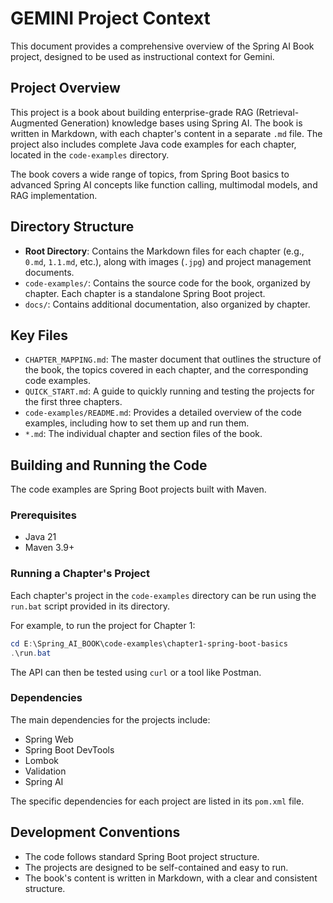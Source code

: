 # GEMINI Project Context

This document provides a comprehensive overview of the Spring AI Book project, designed to be used as instructional context for Gemini.

## Project Overview

This project is a book about building enterprise-grade RAG (Retrieval-Augmented Generation) knowledge bases using Spring AI. The book is written in Markdown, with each chapter's content in a separate `.md` file. The project also includes complete Java code examples for each chapter, located in the `code-examples` directory.

The book covers a wide range of topics, from Spring Boot basics to advanced Spring AI concepts like function calling, multimodal models, and RAG implementation.

## Directory Structure

- **Root Directory**: Contains the Markdown files for each chapter (e.g., `0.md`, `1.1.md`, etc.), along with images (`.jpg`) and project management documents.
- `code-examples/`: Contains the source code for the book, organized by chapter. Each chapter is a standalone Spring Boot project.
- `docs/`: Contains additional documentation, also organized by chapter.

## Key Files

- `CHAPTER_MAPPING.md`: The master document that outlines the structure of the book, the topics covered in each chapter, and the corresponding code examples.
- `QUICK_START.md`: A guide to quickly running and testing the projects for the first three chapters.
- `code-examples/README.md`: Provides a detailed overview of the code examples, including how to set them up and run them.
- `*.md`: The individual chapter and section files of the book.

## Building and Running the Code

The code examples are Spring Boot projects built with Maven.

### Prerequisites

- Java 21
- Maven 3.9+

### Running a Chapter's Project

Each chapter's project in the `code-examples` directory can be run using the `run.bat` script provided in its directory.

For example, to run the project for Chapter 1:

```powershell
cd E:\Spring_AI_BOOK\code-examples\chapter1-spring-boot-basics
.\run.bat
```

The API can then be tested using `curl` or a tool like Postman.

### Dependencies

The main dependencies for the projects include:

- Spring Web
- Spring Boot DevTools
- Lombok
- Validation
- Spring AI

The specific dependencies for each project are listed in its `pom.xml` file.

## Development Conventions

- The code follows standard Spring Boot project structure.
- The projects are designed to be self-contained and easy to run.
- The book's content is written in Markdown, with a clear and consistent structure.

